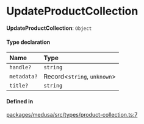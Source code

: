 # UpdateProductCollection

 **UpdateProductCollection**: `Object`

#### Type declaration

| Name | Type |
| :------ | :------ |
| `handle?` | `string` |
| `metadata?` | Record<`string`, `unknown`\> |
| `title?` | `string` |

#### Defined in

[packages/medusa/src/types/product-collection.ts:7](https://github.com/medusajs/medusa/blob/3d9f5ae63/packages/medusa/src/types/product-collection.ts#L7)
